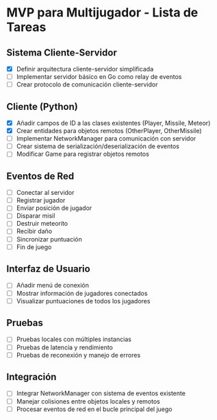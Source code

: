 # MVP para Multijugador - Lista de Tareas

## Sistema Cliente-Servidor

- [x] Definir arquitectura cliente-servidor simplificada
- [ ] Implementar servidor básico en Go como relay de eventos
- [ ] Crear protocolo de comunicación cliente-servidor

## Cliente (Python)

- [x] Añadir campos de ID a las clases existentes (Player, Missile, Meteor)
- [x] Crear entidades para objetos remotos (OtherPlayer, OtherMissile)
- [ ] Implementar NetworkManager para comunicación con servidor
- [ ] Crear sistema de serialización/deserialización de eventos
- [ ] Modificar Game para registrar objetos remotos

## Eventos de Red

- [ ] Conectar al servidor
- [ ] Registrar jugador
- [ ] Enviar posición de jugador
- [ ] Disparar misil
- [ ] Destruir meteorito
- [ ] Recibir daño
- [ ] Sincronizar puntuación
- [ ] Fin de juego

## Interfaz de Usuario

- [ ] Añadir menú de conexión
- [ ] Mostrar información de jugadores conectados
- [ ] Visualizar puntuaciones de todos los jugadores

## Pruebas

- [ ] Pruebas locales con múltiples instancias
- [ ] Pruebas de latencia y rendimiento
- [ ] Pruebas de reconexión y manejo de errores

## Integración

- [ ] Integrar NetworkManager con sistema de eventos existente
- [ ] Manejar colisiones entre objetos locales y remotos
- [ ] Procesar eventos de red en el bucle principal del juego

